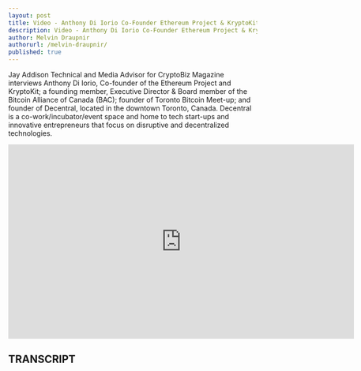 ```yaml
---
layout: post
title: Video - Anthony Di Iorio Co-Founder Ethereum Project & KryptoKit
description: Video - Anthony Di Iorio Co-Founder Ethereum Project & KryptoKit
author: Melvin Draupnir
authorurl: /melvin-draupnir/
published: true
---
```


<p>Jay Addison Technical and Media Advisor for CryptoBiz Magazine interviews Anthony Di Iorio, Co-founder of the Ethereum Project and KryptoKit; a founding member, Executive Director & Board member of the Bitcoin Alliance of Canada (BAC); founder of Toronto Bitcoin Meet-up; and founder of Decentral, located in the downtown Toronto, Canada. Decentral is a co-work/incubator/event space and home to tech start-ups and innovative entrepreneurs that focus on disruptive and decentralized technologies. </p>

<center><iframe width="700" height="394" src="https://www.youtube.com/embed/nZO89WeGwgc" frameborder="0" allowfullscreen></iframe></center>

<h2>TRANSCRIPT</h2>
